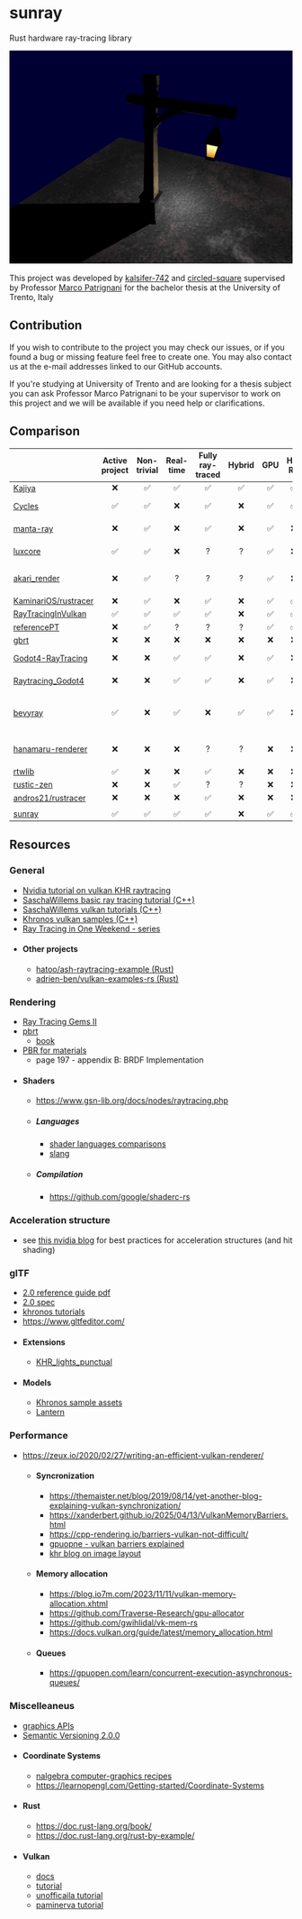 # sunray

Rust hardware ray-tracing library

![prova](/docs//render.png)

This project was developed by [kalsifer-742](https://github.com/kalsifer-742) and [circled-square](https://github.com/circled-square) supervised by Professor [Marco Patrignani](https://squera.github.io/) for the bachelor thesis at the University of Trento, Italy

## Contribution

If you wish to contribute to the project you may check our issues, or if you found a bug or missing feature feel free to create one. 
You may also contact us at the e-mail addresses linked to our GitHub accounts.

If you're studying at University of Trento and are looking for a thesis subject you can ask Professor Marco Patrignani 
to be your supervisor to work on this project and we will be available if you need help or clarifications.

## Comparison

|                                                                      | Active project | Non-trivial | Real-time | Fully ray-traced | Hybrid |  GPU  | HW RT | Compute | SIMD  |  BVH  | Mesh  | Materials | Denoise | Rust  | Crate |  Engine   |                         Notes |
| :------------------------------------------------------------------- | :------------: | :---------: | :-------: | :--------------: | :----: | :---: | :---: | :-----: | :---: | :---: | :---: | :-------: | :-----: | :---: | :---: | :-------: | ----------------------------: |
| [Kajiya](https://github.com/EmbarkStudios/kajiya)                    |       ❌        |      ✅      |     ✅     |        ✅         |   ✅    |   ✅   |   ✅   |    ✅    |   ❌   |   ?   |   ✅   |     ✅     |    ✅    |   ✅   |   ❌   |     ❌     |                               |
| [Cycles](https://projects.blender.org/blender/cycles)                |       ✅        |      ✅      |     ❌     |        ✅         |   ❌    |   ✅   |   ✅   |    ✅    |   ✅   |   ✅   |   ✅   |     ✅     |    ✅    |   ❌   |  N/A  | ✅ Blender |                               |
| [manta-ray](https://github.com/ange-yaghi/manta-ray)                 |       ❌        |      ✅      |     ❌     |        ✅         |   ❌    |   ✅   |   ❌   |    ✅    |   ✅   |   ✅   |   ✅   |     ✅     |    ✅    |   ❌   |  N/A  | ✅ Blender |                               |
| [luxcore](https://luxcorerender.org/)                                |       ✅        |      ✅      |     ❌     |        ?         |   ?    |   ✅   |   ❌   |    ✅    |   ?   |   ?   |   ✅   |     ✅     |    ?    |   ❌   |  N/A  | ✅ Blender |                               |
| [akari_render](https://github.com/shiinamiyuki/akari_render)         |       ❌        |      ✅      |     ?     |        ?         |   ?    |   ✅   |   ❌   |    ✅    |   ?   |   ?   |   ✅   |     ✅     |    ?    |   ✅   |   ❌   | ✅ Blender |    Rebuild blender to install |
| [KaminariOS/rustracer](https://github.com/KaminariOS/rustracer)      |       ❌        |      ✅      |     ❌     |        ✅         |   ❌    |   ✅   |   ✅   |    ❌    |   ❌   |   ❌   |   ✅   |     ✅     |    ❌    |   ✅   |   ❌   |     ❌     |                      uses Nix |
| [RayTracingInVulkan](https://github.com/GPSnoopy/RayTracingInVulkan) |       ✅        |      ✅      |     ✅     |        ✅         |   ❌    |   ✅   |   ✅   |    ❌    |   ?   |   ✅   |   ✅   |  partial  |    ❌    |   ❌   |  N/A  |     ❌     |                               |
| [referencePT](https://github.com/boksajak/referencePT)               |       ❌        |      ✅      |     ?     |        ?         |   ?    |   ✅   |   ✅   |    ❌    |   ❌   |   ?   |   ✅   |     ✅     |    ?    |   ❌   |  N/A  |     ❌     |                               |
| [gbrt](https://github.com/giulianbiolo/gbrt)                         |       ❌        |      ❌      |     ❌     |        ❌         |   ❌    |   ❌   |   ❌   |    ❌    |   ✅   |   ✅   |   ✅   |     ❌     |    ❌    |   ✅   |   ❌   |     ❌     |                               |
| [Godot4-RayTracing](https://github.com/bitegw/Godot4-Raytracing)     |       ❌        |      ❌      |     ✅     |        ✅         |   ❌    |   ✅   |   ❌   |    ✅    |   ❌   |   ❌   |   ❌   |  partial  |    ❌    |   ❌   |  N/A  |  ✅ Godot  |                               |
| [Raytracing_Godot4](https://github.com/nekotogd/Raytracing_Godot4)   |       ❌        |      ❌      |     ✅     |        ✅         |   ❌    |   ✅   |   ❌   |    ✅    |   ❌   |   ❌   |   ❌   |     ❌     |    ❌    |   ❌   |  N/A  |  ✅ Godot  |                               |
| [bevyray](https://github.com/GrandmasterB42/bevyray)                 |       ✅        |      ❌      |     ✅     |        ❌         |   ✅    |   ✅   |   ❌   |    ❌    |   ❌   |   ✅   |   ❌   |  partial  |    ❌    |   ✅   |   ❌   |  ✅ Bevy   | raytracing in fragment shader |
| [hanamaru-renderer](https://github.com/gam0022/hanamaru-renderer)    |       ❌        |      ❌      |     ❌     |        ?         |   ?    |   ❌   |   ❌   |    ❌    |   ?   |   ✅   |   ✅   |     ✅     |    ✅    |   ✅   |   ❌   |     ❌     |          docs are in japanese |
| [rtwlib](https://crates.io/crates/rtwlib)                            |       ✅        |      ❌      |     ❌     |        ✅         |   ❌    |   ❌   |   ❌   |    ❌    |   ❌   |   ❌   |   ❌   |     ❌     |    ❌    |   ✅   |   ✅   |     ❌     |                               |
| [rustic-zen](https://crates.io/crates/rustic-zen)                    |       ❌        |      ❌      |     ✅     |        ?         |   ?    |   ❌   |   ❌   |    ❌    |   ?   |   ?   |   ?   |     ?     |    ?    |   ✅   |   ✅   |     ❌     |                            2D |
| [andros21/rustracer](https://crates.io/crates/rustracer)             |       ❌        |      ❌      |     ❌     |        ✅         |   ❌    |   ❌   |   ❌   |    ❌    |   ❌   |   ❌   |   ❌   |     ❌     |    ❌    |   ✅   |   ✅   |     ❌     |                               |
|                                                                      |                |             |           |                  |        |       |       |         |       |       |       |           |         |       |       |           |                               |
| [sunray](https://github.com/Kalsifer-742/sunray)                     |       ✅        |      ✅      |     ✅     |        ✅         |   ❌    |   ✅   |   ✅   |    ❌    |   ❌   |   ✅   |   ✅   |  partial  |    ❌    |   ✅   |   ✅   |     ❌     |                               |

## Resources

### General

- [Nvidia tutorial on vulkan KHR raytracing](https://nvpro-samples.github.io/vk_raytracing_tutorial_KHR/)
- [SaschaWillems basic ray tracing tutorial (C++)](https://github.com/SaschaWillems/Vulkan/blob/master/examples/raytracingbasic/raytracingbasic.cpp)
- [SaschaWillems vulkan tutorials (C++)](https://github.com/SaschaWillems/Vulkan)
- [Khronos vulkan samples (C++)](https://github.com/KhronosGroup/Vulkan-Samples/tree/main)
- [Ray Tracing in One Weekend - series](https://raytracing.github.io/)
- #### Other projects
  - [hatoo/ash-raytracing-example (Rust)](https://github.com/hatoo/ash-raytracing-example)
  - [adrien-ben/vulkan-examples-rs (Rust)](https://github.com/adrien-ben/vulkan-examples-rs)

### Rendering
- [Ray Tracing Gems II](https://developer.nvidia.com/ray-tracing-gems-ii)
- [pbrt](https://pbrt.org/)
  - [book](https://pbr-book.org/)
- [PBR for materials](https://registry.khronos.org/glTF/specs/2.0/glTF-2.0.pdf)
  - page 197 - appendix B: BRDF Implementation
- #### Shaders
  - https://www.gsn-lib.org/docs/nodes/raytracing.php
  - ##### Languages
    - [shader languages comparisons](https://alain.xyz/blog/a-review-of-shader-languages)
    - [slang](https://shader-slang.org/)
  - ##### Compilation
    - https://github.com/google/shaderc-rs

### Acceleration structure
- see [this nvidia blog](https://developer.nvidia.com/blog/best-practices-using-nvidia-rtx-ray-tracing/) for best practices for acceleration structures (and hit shading)

### glTF
- [2.0 reference guide pdf](https://www.khronos.org/files/gltf20-reference-guide.pdf)
- [2.0 spec](https://registry.khronos.org/glTF/specs/2.0/glTF-2.0.pdf)
- [khronos tutorials](https://github.com/KhronosGroup/glTF-Tutorials/tree/main)
- https://www.gltfeditor.com/
- #### Extensions
  - [KHR_lights_punctual](https://github.com/KhronosGroup/glTF/blob/main/extensions/2.0/Khronos/KHR_lights_punctual/README.md)
- #### Models
  - [Khronos sample assets](https://github.com/KhronosGroup/glTF-Sample-Assets/tree/main)
  - [Lantern](https://github.com/KhronosGroup/glTF-Sample-Assets/blob/main/Models/Lantern/README.md)

### Performance
- https://zeux.io/2020/02/27/writing-an-efficient-vulkan-renderer/
  - #### Syncronization
    - https://themaister.net/blog/2019/08/14/yet-another-blog-explaining-vulkan-synchronization/
    - https://xanderbert.github.io/2025/04/13/VulkanMemoryBarriers.html
    - https://cpp-rendering.io/barriers-vulkan-not-difficult/
    - [gpuopne - vulkan barriers explained](https://gpuopen.com/learn/vulkan-barriers-explained/)
    - [khr blog on image layout](https://www.khronos.org/blog/so-long-image-layouts-simplifying-vulkan-synchronisation)
  - #### Memory allocation
    - https://blog.io7m.com/2023/11/11/vulkan-memory-allocation.xhtml
    - https://github.com/Traverse-Research/gpu-allocator
    - https://github.com/gwihlidal/vk-mem-rs
    - https://docs.vulkan.org/guide/latest/memory_allocation.html
  - #### Queues
    - https://gpuopen.com/learn/concurrent-execution-asynchronous-queues/

### Miscelleaneus
- [graphics APIs](https://github.com/Vincent-Therrien/gpu-arena)
- [Semantic Versioning 2.0.0](https://semver.org/)
- #### Coordinate Systems
  - [nalgebra computer-graphics recipes](https://nalgebra.rs/docs/user_guide/cg_recipes)
  - https://learnopengl.com/Getting-started/Coordinate-Systems
- #### Rust
  - https://doc.rust-lang.org/book/
  - https://doc.rust-lang.org/rust-by-example/
- #### Vulkan
  - [docs](https://docs.vulkan.org/guide/latest/index.html)
  - [tutorial](https://docs.vulkan.org/tutorial/latest/00_Introduction.html)
  - [unofficaila tutorial](https://vulkan-tutorial.com/)
  - [paminerva tutorial](https://paminerva.github.io/docs/LearnVulkan/LearnVulkan)
